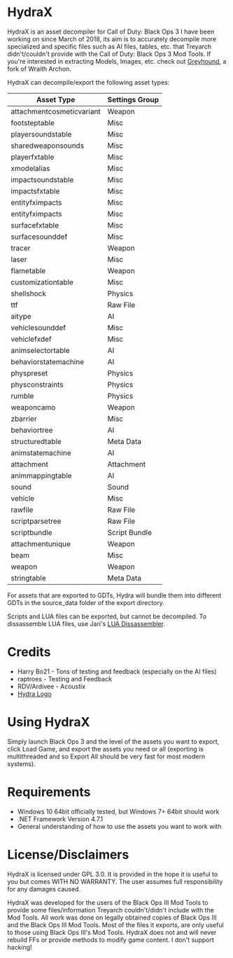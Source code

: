 # HydraX

HydraX is an asset decompiler for Call of Duty: Black Ops 3 I have been working on since March of 2018, its aim is to accurately decompile more specialized and specific files such as AI files, tables, etc. that Treyarch didn't/couldn't provide with the Call of Duty: Black Ops 3 Mod Tools. If you're interested in extracting Models, Images, etc. check out [Greyhound](https://github.com/Scobalula/Greyhound), a fork of Wraith Archon.

HydraX can decompile/export the following asset types:

| Asset Type                       | Settings Group                   |
|----------------------------------|----------------------------------|
| attachmentcosmeticvariant        | Weapon                           |
| footsteptable                    | Misc                             |
| playersoundstable                | Misc                             |
| sharedweaponsounds               | Misc                             |
| playerfxtable                    | Misc                             |
| xmodelalias                      | Misc                             |
| impactsoundstable                | Misc                             |
| impactsfxtable                   | Misc                             |
| entityfximpacts                  | Misc                             |
| entityfximpacts                  | Misc                             |
| surfacefxtable                   | Misc                             |
| surfacesounddef                  | Misc                             |
| tracer                           | Weapon                           |
| laser                            | Misc                             |
| flametable                       | Weapon                           |
| customizationtable               | Misc                             |
| shellshock                       | Physics                          |
| ttf                              | Raw File                         |
| aitype                           | AI                               |
| vehiclesounddef                  | Misc                             |
| vehiclefxdef                     | Misc                             |
| animselectortable                | AI                               |
| behaviorstatemachine             | AI                               |
| physpreset                       | Physics                          |
| physconstraints                  | Physics                          |
| rumble                           | Physics                          |
| weaponcamo                       | Weapon                           |
| zbarrier                         | Misc                             |
| behaviortree                     | AI                               |
| structuredtable                  | Meta Data                        |
| animstatemachine                 | AI                               |
| attachment                       | Attachment                       |
| animmappingtable                 | AI                               |
| sound                            | Sound                            |
| vehicle                          | Misc                             |
| rawfile                          | Raw File                         |
| scriptparsetree                  | Raw File                         |
| scriptbundle                     | Script Bundle                    |
| attachmentunique                 | Weapon                           |
| beam                             | Misc                             |
| weapon                           | Weapon                           |
| stringtable                      | Meta Data                        |

For assets that are exported to GDTs, Hydra will bundle them into different GDTs in the source_data folder of the export directory.

Scripts and LUA files can be exported, but cannot be decompiled. To dissassemble LUA files, use Jari's [LUA Dissassembler](https://github.com/JariKCoding/T7-8-LuaDissassembler).

# Credits

* Harry Bo21 - Tons of testing and feedback (especially on the AI files)
* raptroes - Testing and Feedback
* RDV/Ardivee - Acoustix 
* [Hydra Logo](https://thenounproject.com/term/hydra/1389034/)

# Using HydraX

Simply launch Black Ops 3 and the level of the assets you want to export, click Load Game, and export the assets you need or all (exporting is multithreaded and so Export All should be very fast for most modern systems).

# Requirements

* Windows 10 64bit officially tested, but Windows 7+ 64bit should work
* .NET Framework Version 4.7.1
* General understanding of how to use the assets you want to work with

# License/Disclaimers

HydraX is licensed under GPL 3.0. It is provided in the hope it is useful to you but comes WITH NO WARRANTY. The user assumes full responsibility for any damages caused.

HydraX was developed for the users of the Black Ops III Mod Tools to provide some files/information Treyarch couldn't/didn't include with the Mod Tools. All work was done on legally obtained copies of Black Ops III and the Black Ops III Mod Tools. Most of the files it exports, are only useful to those using Black Ops III's Mod Tools. HydraX does not and will never rebuild FFs or provide methods to modify game content. I don't support hacking!